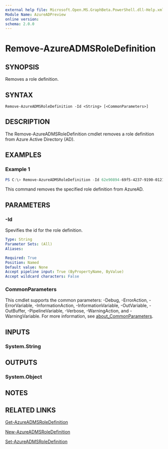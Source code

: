 ```yaml
---
external help file: Microsoft.Open.MS.GraphBeta.PowerShell.dll-Help.xml
Module Name: AzureADPreview
online version:
schema: 2.0.0
---
```


# Remove-AzureADMSRoleDefinition

## SYNOPSIS
Removes a role definition.

## SYNTAX

```
Remove-AzureADMSRoleDefinition -Id <String> [<CommonParameters>]
```

## DESCRIPTION
The Remove-AzureADMSRoleDefinition cmdlet removes a role definition from Azure Active Directory (AD).

## EXAMPLES

### Example 1
```powershell
PS C:\> Remove-AzureADMSRoleDefinition -Id 62e90894-69f5-4237-9190-012177145e10
```

This command removes the specified role definition from AzureAD.

## PARAMETERS

### -Id
Spevifies the id for the role definition.

```yaml
Type: String
Parameter Sets: (All)
Aliases:

Required: True
Position: Named
Default value: None
Accept pipeline input: True (ByPropertyName, ByValue)
Accept wildcard characters: False
```

### CommonParameters
This cmdlet supports the common parameters: -Debug, -ErrorAction, -ErrorVariable, -InformationAction, -InformationVariable, -OutVariable, -OutBuffer, -PipelineVariable, -Verbose, -WarningAction, and -WarningVariable. For more information, see [about_CommonParameters](https://go.microsoft.com/fwlink/?LinkID=113216).

## INPUTS

### System.String

## OUTPUTS

### System.Object

## NOTES

## RELATED LINKS

[Get-AzureADMSRoleDefinition]()

[New-AzureADMSRoleDefinition]()

[Set-AzureADMSRoleDefinition]()